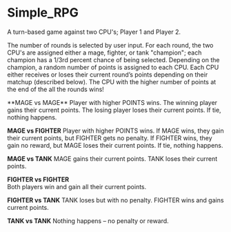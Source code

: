 # Simple_RPG
A turn-based game against two CPU's; Player 1 and Player 2.

The number of rounds is selected by user input.
For each round, the two CPU's are assigned either a mage, fighter, or tank "champion"; each champion has a 1/3rd percent chance of being selected.
Depending on the champion, a random number of points is assigned to each CPU.
Each CPU either receives or loses their current round’s points depending on their matchup (described below).
The CPU with the higher number of points at the end of the all the rounds wins!

<MATCHUPS>
**MAGE vs MAGE** 
  Player with higher POINTS wins.
  The winning player gains their current points.
  The losing player loses their current points.
  If tie, nothing happens.	

**MAGE vs FIGHTER**
  Player with higher POINTS wins. 
  If MAGE wins, they gain their current points, but FIGHTER gets no penalty.
  If FIGHTER wins, they gain no reward, but MAGE loses their current points. 
  If tie, nothing happens.	

**MAGE vs TANK**
  MAGE gains their current points.
  TANK loses their current points.

**FIGHTER vs FIGHTER**		
  Both players win and gain all their current points.	

**FIGHTER vs TANK**
  TANK loses but with no penalty. 
  FIGHTER wins and gains current points.

**TANK vs TANK**
  Nothing happens – no penalty or reward.



